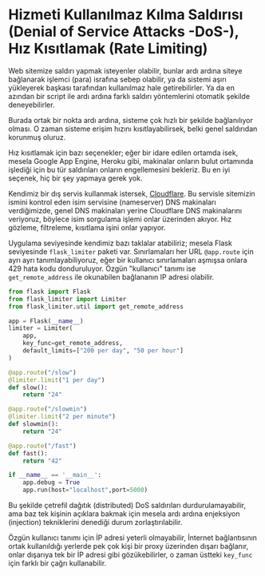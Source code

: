 # Hizmeti Kullanılmaz Kılma Saldırısı (Denial of Service Attacks -DoS-), Hız Kısıtlamak (Rate Limiting)

Web sitemize saldırı yapmak isteyenler olabilir, bunlar ardı ardına
siteye bağlanarak işlemci (para) israfına sebep olabilir, ya da
sistemi aşırı yükleyerek başkası tarafından kullanılmaz hale
getirebilirler. Ya da en azından bir script ile ardı ardına farklı
saldırı yöntemlerini otomatik şekilde deneyebilirler.

Burada ortak bir nokta ardı ardına, sisteme çok hızlı bir şekilde
bağlanılıyor olması. O zaman sisteme erişim hızını kısıtlayabilirsek,
belki genel saldırıdan korunmuş oluruz.

Hız kısıtlamak için bazı seçenekler; eğer bir idare edilen ortamda
isek, mesela Google App Engine, Heroku gibi, makinalar onların bulut
ortamında işlediği için bu tür saldırıları onların engellemesini
bekleriz. Bu en iyi seçenek, hiç bir şey yapmaya gerek yok. 

Kendimiz bir dış servis kullanmak istersek,
[Cloudflare](https://www.cloudflare.com). Bu servisle sitemizin ismini
kontrol eden isim servisine (nameserver) DNS makinaları verdiğimizde,
genel DNS makinaları yerine Cloudflare DNS makinalarını veriyoruz,
böylece isim sorgulama işlemi onlar üzerinden akıyor. Hız gözleme,
filtreleme, kısıtlama işini onlar yapıyor.

Uygulama seviyesinde kendimiz bazı taklalar atabiliriz; mesela Flask
seviyesinde `flask_limiter` paketi var. Sınırlamaları her URL
`@app.route` için ayrı ayrı tanımlayabiliyoruz, eğer bir kullanıcı
sınırlamaları aşmışsa onlara 429 hata kodu donduruluyor. Özgün
"kullanıcı" tanımı ise `get_remote_address` ile okunabilen bağlananın
IP adresi olabilir.

```python
from flask import Flask
from flask_limiter import Limiter
from flask_limiter.util import get_remote_address

app = Flask(__name__)
limiter = Limiter(
    app,
    key_func=get_remote_address,
    default_limits=["200 per day", "50 per hour"]
)

@app.route("/slow")
@limiter.limit("1 per day")
def slow():
    return "24"

@app.route("/slowmin")
@limiter.limit("2 per minute")
def slowmin():
    return "24"

@app.route("/fast")
def fast():
    return "42"

if __name__ == '__main__':
    app.debug = True
    app.run(host="localhost",port=5000)       
```

Bu şekilde çetrefil dağıtık (distributed) DoS saldırıları
durdurulamayabilir, ama baz tek kişinin açıklara bakmak için mesela
ardı ardına enjeksiyon (injection) tekniklerini denediği durum
zorlaştırılabilir.

Özgün kullanıcı tanımı için İP adresi yeterli olmayabilir, İnternet
bağlantısının ortak kullanıldığı yerlerde pek çok kişi bir proxy
üzerinden dışarı bağlanır, onlar dışarıya tek bir İP adresi gibi
gözükebilirler, o zaman üstteki `key_func` için farklı bir çağrı
kullanabilir.

